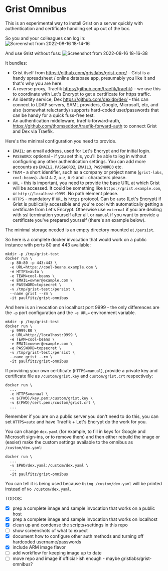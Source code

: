 Grist Omnibus
=============

This is an experimental way to install Grist on a server
quickly with authentication and certificate handling set up
out of the box.

So you and your colleagues can log in:
![Screenshot from 2022-08-16 18-14-16](https://user-images.githubusercontent.com/118367/184994955-df9359d6-86b3-4147-9214-058b2c8c5fe7.png)

And use Grist without fuss:
![Screenshot from 2022-08-16 18-16-38](https://user-images.githubusercontent.com/118367/184995003-aa4ae6e7-6a05-420f-98a8-36b465bc2a81.png)

It bundles:

 * Grist itself from https://github.com/gristlabs/grist-core/ -
   Grist is a handy spreadsheet / online database app,
   presumably you like it and that's why you are here.
 * A reverse proxy, Traefik https://github.com/traefik/traefik) -
   we use this to coordinate with Let's Encrypt to get a
   certificate for https traffic.
 * An identity service, Dex https://github.com/dexidp/dex/ -
   this can connect to LDAP servers, SAML providers, Google,
   Microsoft, etc, and also (somewhat reluctantly) supports
   hard-coded user/passwords that can be handy for a quick
   fuss-free test.
 * An authentication middleware, traefik-forward-auth,
   https://github.com/thomseddon/traefik-forward-auth to
   connect Grist and Dex via Traefik.

Here's the minimal configuration you need to provide.
 * `EMAIL`: an email address, used for Let's Encrypt and for
   initial login.
 * `PASSWORD`: optional - if you set this, you'll be able to
   log in without configuring any other authentication
   settings. You can add more accounts as `EMAIL2`,
   `PASSWORD2`, `EMAIL3`, `PASSWORD3` etc.
 * `TEAM` - a short identifier, such as a company or project name
   (`grist-labs`, `cool-beans`). Just `A-Z`, `a-z`, `0-9` and
   `-` characters please.
 * `URL` - this is important, you need to provide the base
   URL at which Grist will be accessed. It could be something
   like `https://grist.example.com`, or `http://localhost:9999`.
   No path element please.
 * `HTTPS` - mandatory if `URL` is `https` protocol. Can be
   `auto` (Let's Encrypt) if Grist is publically accessible and
   you're cool with automatically getting a certificate from
   Let's Encrypt. Otherwise use `external` if you are dealing
   with ssl termination yourself after all, or `manual` if you want
   to provide a certificate you've prepared yourself (there's an
   example below).

The minimal storage needed is an empty directory mounted
at `/persist`.

So here is a complete docker invocation that would work on a public
instance with ports 80 and 443 available:
```
mkdir -p /tmp/grist-test
docker run \
  -p 80:80 -p 443:443 \
  -e URL=https://cool-beans.example.com \
  -e HTTPS=auto \
  -e TEAM=cool-beans \
  -e EMAIL=owner@example.com \
  -e PASSWORD=topsecret \
  -v /tmp/grist-test:/persist \
  --name grist --rm \
  -it paulfitz/grist-omnibus
```

And here is an invocation on localhost port 9999 - the only
differences are the `-p` port configuration and the `-e URL=` environment
variable.
```
mkdir -p /tmp/grist-test
docker run \
  -p 9999:80 \
  -e URL=http://localhost:9999 \
  -e TEAM=cool-beans \
  -e EMAIL=owner@example.com \
  -e PASSWORD=topsecret \
  -v /tmp/grist-test:/persist \
  --name grist --rm \
  -it paulfitz/grist-omnibus
```

If providing your own certificate (`HTTPS=manual`), provide a
private key and certificate file as `/custom/grist.key` and
`custom/grist.crt` respectively:

```
docker run \
  ...
  -e HTTPS=manual \
  -v $(PWD)/key.pem:/custom/grist.key \
  -v $(PWD)/cert.pem:/custom/grist.crt \
  ...
```

Remember if you are on a public server you don't need to do this, you can
set `HTTPS=auto` and have Traefik + Let's Encrypt do the work for you.

You can change `dex.yaml` (for example, to fill in keys for Google
and Microsoft sign-ins, or to remove them) and then either rebuild
the image or (easier) make the custom settings available to the omnibus
as `/custom/dex.yaml`:

```
docker run \
  ...
  -v $PWD/dex.yaml:/custom/dex.yaml \
  ...
  -it paulfitz/grist-omnibus
```

You can tell it is being used because `Using /custom/dex.yaml` will
be printed instead of `No /custom/dex.yaml`.

TODOS:

 - [x] prep a complete image and sample invocation that works on a public host
 - [x] prep a complete image and sample invocation that works on localhost
 - [x] clean up and condense the scripts+settings in this repo
 - [ ] show screenshots of what to expect
 - [x] document how to configure other auth methods and turning off hardcoded username/passwords
 - [x] include ARM image flavor
 - [ ] add workflow for keeping image up to date
 - [ ] move repo and image if official-ish enough - maybe gristlabs/grist-omnibus?

